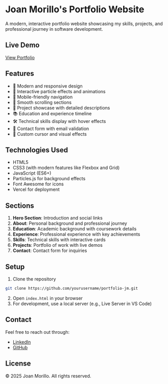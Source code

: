 # Joan Morillo's Portfolio Website

A modern, interactive portfolio website showcasing my skills, projects, and professional journey in software development.

## Live Demo
[View Portfolio](https://portfolio-jm-rouge.vercel.app/)

## Features
- 🎨 Modern and responsive design
- 🌟 Interactive particle effects and animations
- 📱 Mobile-friendly navigation
- 🎯 Smooth scrolling sections
- 💼 Project showcase with detailed descriptions
- 📚 Education and experience timeline
- 🛠️ Technical skills display with hover effects
- 📧 Contact form with email validation
- 🌙 Custom cursor and visual effects

## Technologies Used
- HTML5
- CSS3 (with modern features like Flexbox and Grid)
- JavaScript (ES6+)
- Particles.js for background effects
- Font Awesome for icons
- Vercel for deployment

## Sections
1. **Hero Section**: Introduction and social links
2. **About**: Personal background and professional journey
3. **Education**: Academic background with coursework details
4. **Experience**: Professional experience with key achievements
5. **Skills**: Technical skills with interactive cards
6. **Projects**: Portfolio of work with live demos
7. **Contact**: Contact form for inquiries

## Setup
1. Clone the repository
```bash
git clone https://github.com/yourusername/portfolio-jm.git
```
2. Open `index.html` in your browser
3. For development, use a local server (e.g., Live Server in VS Code)

## Contact
Feel free to reach out through:
- [LinkedIn](https://www.linkedin.com/in/joanmorillo/)
- [GitHub](https://github.com/xiolest1)

## License
© 2025 Joan Morillo. All rights reserved.
